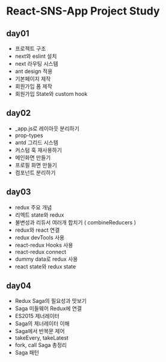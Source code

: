 # React-SNS-App Project Study

## day01
- 프로젝트 구조
- next와 eslint 설치
- next 라우팅 시스템
- ant design 적용
- 기본페이지 제작
- 회원가입 폼 제작
- 회원가입 State와 custom hook

## day02
- _app.js로 레이아웃 분리하기
- prop-types
- antd 그리드 시스템
- 커스텀 훅 재사용하기
- 메인화면 만들기
- 프로필 화면 만들기
- 컴포넌트 분리하기

## day03
- redux 주요 개념
- 리엑트 state와 redux
- 불변성과 리듀서 여러개 합치기 ( combineReducers )
- redux와 react 연결
- redux devTools 사용
- react-redux Hooks 사용
- react-redux connect
- dummy data로 redux 사용
- react state와 redux state

## day04
- Redux Saga의 필요성과 맛보기
- Saga 미들웨어 Redux에 연결
- ES2015 제너레이터
- Saga의 제너레이터 이해
- Saga에서 반복문 제어
- takeEvery, takeLatest
- fork, call Saga 총정리
- Saga 패턴